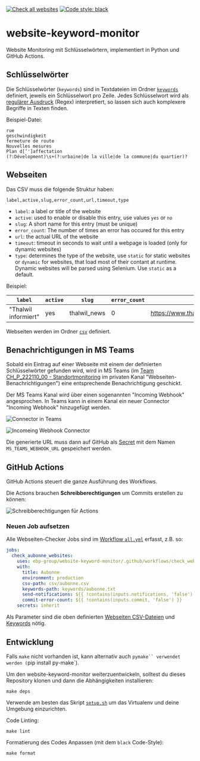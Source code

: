 [![Check all websites](https://github.com/ebp-group/website-keyword-monitor/actions/workflows/all.yml/badge.svg)](https://github.com/ebp-group/website-keyword-monitor/actions/workflows/all.yml)
[![Code style: black](https://img.shields.io/badge/code%20style-black-000000.svg)](https://github.com/psf/black)

# website-keyword-monitor

Website Monitoring mit Schlüsselwörtern, implementiert in Python und GitHub Actions.

## Schlüsselwörter 

Die Schlüsselwörter (`keywords`) sind in Textdateien im Ordner [`keywords`](https://github.com/ebp-group/website-keyword-monitor/tree/main/keywords) definiert, jeweils ein Schlüsselwort pro Zeile.
Jedes Schlüsselwort wird als [regulärer Ausdruck](https://danielfett.de/2006/03/20/regulaere-ausdruecke-tutorial/) (Regex) interpretiert, so lassen sich auch komplexere Begriffe in Texten finden.

Beispiel-Datei: 
```
rue
geschwindigkeit
fermeture de route
Nouvelles mesures
Plan d[’']affectation
(?:Dévelopment)\s+(?:urbaine|de la ville|de la commune|du quartier)?
```

## Webseiten

Das CSV muss die folgende Struktur haben:

```
label,active,slug,error_count,url,timeout,type
```

* `label`: a label or title of the website
* `active`: used to enable or disable this entry, use values `yes` or `no`
* `slug`: A short name for this entry (must be unique)
* `error_count`: The number of times an error has occured for this entry
* `url`: the actual URL of the website
* `timeout`: timeout in seconds to wait until a webpage is loaded (only for dynamic websites)
* `type`: determines the type of the website, use `static` for static websites or `dynamic` for websites, that load most of their contant at runtime. Dynamic websites will be parsed using Selenium. Use `static` as a default.

Beispiel:

| `label`              | `active` | `slug`        | `error_count` | `url`                                         | `timeout`     | `type` |
|----------------------|----------|---------------|---------------|-----------------------------------------------|---------------|--------|
| "Thalwil informiert" | yes      | thalwil_news  | 0             | https://www.thalwil.ch/aktuellesinformationen | 5             | static |


Webseiten werden im Ordner [`csv`](https://github.com/ebp-group/website-keyword-monitor/blob/main/csv) definiert.

## Benachrichtigungen in MS Teams

Sobald ein Eintrag auf einer Webseite mit einem der definierten Schlüsselwörter gefunden wird, wird in MS Teams (im [Team CH_P_222110_00 - Standortmonitoring](https://teams.microsoft.com/l/team/19%3a8yZRxwfaWuzsCdy3K0yPujteVZFYCGsXUlqAZgKNAyM1%40thread.tacv2/conversations?groupId=3a7a934f-46fe-4807-b8a6-066dee8bdd60&tenantId=b2e3a768-93a5-4171-8310-d2fda9465328) im privaten Kanal "Webseiten-Benachrichtigungen") eine entsprechende Benachrichtigung geschickt.

Der MS Teams Kanal wird über einen sogenannten "Incoming Webhook" angesprochen.
In Teams kann in einem Kanal ein neuer Connector "Incoming Webhook" hinzugefügt werden.

![Connector in Teams](https://github.com/ebp-group/website-keyword-monitor/assets/538415/b3be5355-00d5-4d12-aad3-8cf2aa3df8ec)

![Incomeing Webhook Connector](https://github.com/metaodi/website-keyword-monitor/assets/538415/272e0b9f-808e-4c6b-b1a5-ea1305879d92)

Die generierte URL muss dann auf GitHub als [Secret](https://github.com/ebp-group/website-keyword-monitor/settings/secrets/actions) mit dem Namen `MS_TEAMS_WEBHOOK_URL` gespeichert werden.


## GitHub Actions

GitHub Actions steuert die ganze Ausführung des Workflows.

Die Actions brauchen **Schreibberechtigungen** um Commits erstellen zu können:

![Schreibberechtigungen für Actions](https://github.com/metaodi/website-keyword-monitor/assets/538415/bc0ff7d4-d5b1-4bbd-a97b-ea3145216d9b)

### Neuen Job aufsetzen

Alle Webseiten-Checker Jobs sind im [Workflow `all.yml`](https://github.com/ebp-group/website-keyword-monitor/blob/main/.github/workflows/all.yml) erfasst, z.B. so:

```yml
jobs:
  check_aubonne_websites:
    uses: ebp-group/website-keyword-monitor/.github/workflows/check_websites.yml@main
    with:
      title: Aubonne
      environment: production
      csv-path: csv/aubonne.csv
      keywords-path: keywords/aubonne.txt
      send-notifications: ${{ !contains(inputs.notifications, 'false') }}
      commit-error-count: ${{ !contains(inputs.commit, 'false') }} 
    secrets: inherit
```

Als Parameter sind die oben definierten [Webseiten CSV-Dateien](#webseiten) und [Keywords](#schlüsselwörter) nötig.

## Entwicklung

Falls `make` nicht vorhanden ist, kann alternativ auch `pymake`` verwendet werden (`pip install py-make`).

Um den website-keyword-monitor weiterzuentwickeln, solltest du dieses Repository klonen und dann die Abhängigkeiten installieren:

    make deps

Verwende am besten das Skript [`setup.sh`](https://github.com/ebp-group/website-keyword-monitor/blob/main/setup.sh) um das Virtualenv und deine Umgebung einzurichten.

Code Linting:

    make lint

Formatierung des Codes Anpassen (mit dem `black` Code-Style):

    make format
